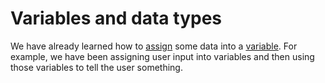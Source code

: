 # Variables and data types

We have already learned how to [assign](../glossary.md#assignment) some data into a [variable](../glossary.md#variable). For example, we have been assigning user input into variables and then using those variables to tell the user something.
